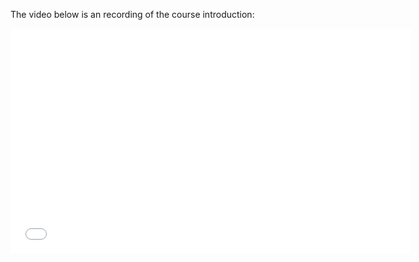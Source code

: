 The video below is an recording of the course introduction:

<iframe width="640" height="360" src="//www.youtube.com/embed/Tzr0DkidVq0" frameborder="0" allowfullscreen></iframe>
